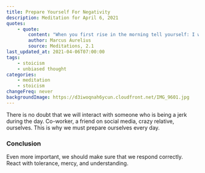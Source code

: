 ```yaml
---
title: Prepare Yourself For Negativity
description: Meditation for April 6, 2021
quotes:
    - quote:
        content: "When you first rise in the morning tell yourself: I will encounter busybodies, ingrates, egomaniacs, liars, the jealous and cranks. They are all stricken with these afflictions because they don’t know the difference between good and evil. Because I have understood the beauty of good and the ugliness of evil, I know that these wrong-doers are still akin to me…and that none can do me harm, or implicate me in ugliness - nor can I be angry at my relatives or hate them. For we are made for cooperation."
        author: Marcus Aurelius
        source: Meditations, 2.1
last_updated_at: 2021-04-06T07:00:00
tags:
    - stoicism
    - unbiased thought
categories:
    - meditation
    - stoicism
changeFreq: never
backgroundImage: https://d3iwoqnah6ycun.cloudfront.net/IMG_9601.jpg
---
```


There is no doubt that we will interact with someone who is being a jerk during the day. Co-worker, a friend on social 
media, crazy relative, ourselves. This is why we must prepare ourselves every day.

### Conclusion

Even more important, we should make sure that we respond correctly. React with tolerance, mercy, and understanding.
